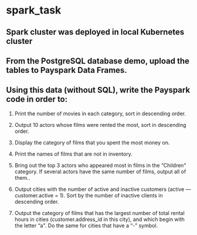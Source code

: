 # spark_task

## Spark cluster was deployed in local Kubernetes cluster

## From the PostgreSQL database demo, upload the tables to Payspark Data Frames.

## Using this data (without SQL), write the Payspark code in order to:

1. Print the number of movies in each category, sort in descending order.

2. Output 10 actors whose films were rented the most, sort in descending order.

3. Display the category of films that you spent the most money on.

4. Print the names of films that are not in inventory.

5. Bring out the top 3 actors who appeared most in films in the “Children" category. If several actors have the same number of films, output all of them..

6. Output cities with the number of active and inactive customers (active — customer.active = 1). Sort by the number of inactive clients in descending order.

7. Output the category of films that has the largest number of total rental hours in cities (customer.address_id in this city), and which begin with the letter “a". Do the same for cities that have a “-” symbol.